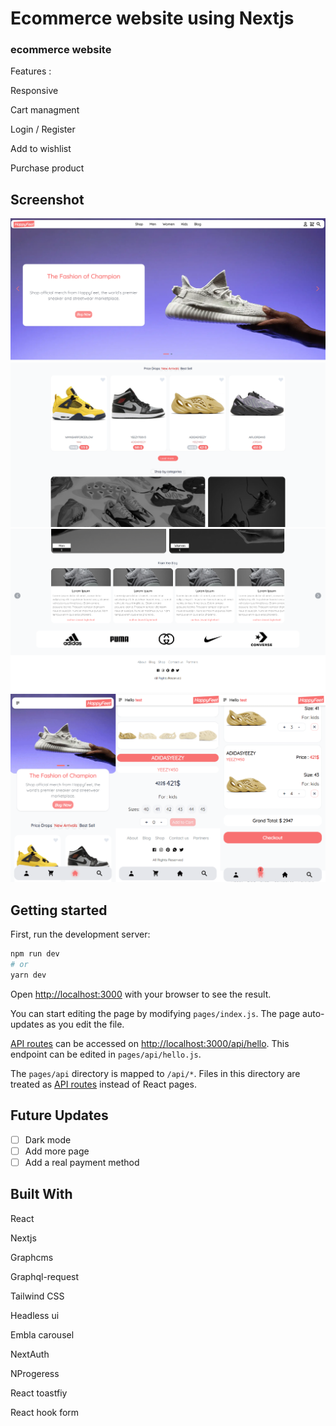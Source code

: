 # Ecommerce website using Nextjs

### ecommerce website

Features :

Responsive

Cart managment

Login / Register

Add to wishlist

Purchase product

## Screenshot

![](./screenshot/1.png)
![](./screenshot/2.png)
![](./screenshot/3.png)
![](./screenshot/4.png)

## Getting started

First, run the development server:

```bash
npm run dev
# or
yarn dev
```

Open [http://localhost:3000](http://localhost:3000) with your browser to see the result.

You can start editing the page by modifying `pages/index.js`. The page auto-updates as you edit the file.

[API routes](https://nextjs.org/docs/api-routes/introduction) can be accessed on [http://localhost:3000/api/hello](http://localhost:3000/api/hello). This endpoint can be edited in `pages/api/hello.js`.

The `pages/api` directory is mapped to `/api/*`. Files in this directory are treated as [API routes](https://nextjs.org/docs/api-routes/introduction) instead of React pages.

## Future Updates

- [ ] Dark mode
- [ ] Add more page
- [ ] Add a real payment method

## Built With

React

Nextjs

Graphcms

Graphql-request

Tailwind CSS

Headless ui

Embla carousel

NextAuth

NProgeress

React toastfiy

React hook form

